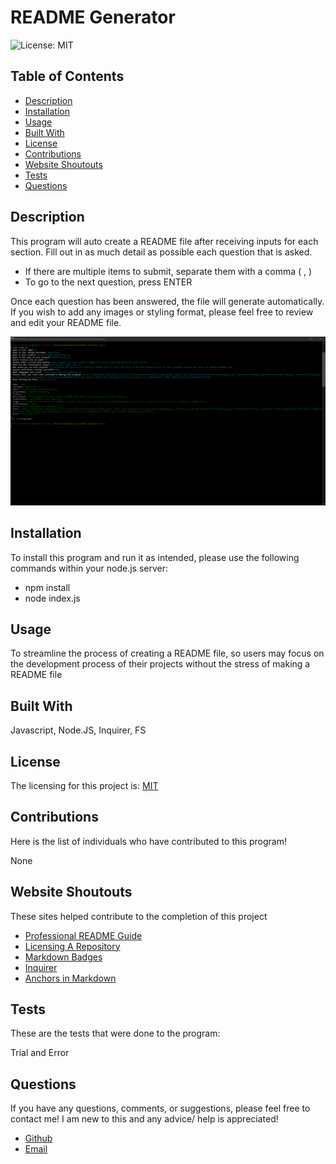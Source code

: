 # README Generator
  
  ![License: MIT](https://img.shields.io/badge/License-MIT-yellow.svg)

  ## Table of Contents
  - [Description](#description)
  - [Installation](#installation)
  - [Usage](#usage)
  - [Built With](#builtwith)
  - [License](#license)
  - [Contributions](#contributions)
  - [Website Shoutouts](#websites)
  - [Tests](#tests)
  - [Questions](#questions)

  ## Description
  This program will auto create a README file after receiving inputs for each section. Fill out in as much detail as possible each question that is asked. 
  - If there are multiple items to submit, separate them with a comma ( , )
  - To go to the next question, press ENTER
  
  Once each question has been answered, the file will generate automatically. If you wish to add any images or styling format, please feel free to review and edit your README file. 

  ![NodeExample](./assets/nodeExample.png)

  ## Installation
  To install this program and run it as intended, please use the following commands within your node.js server:

  -  npm install
  -  node index.js

  ## Usage

  To streamline the process of creating a README file, so users may focus on the development process of their projects without the stress of making a README file

  ## Built With
  
  Javascript, Node.JS, Inquirer, FS

  ## License
  The licensing for this project is:
  [MIT](https://opensource.org/licenses/MIT)

  ## Contributions
  Here is the list of individuals who have contributed to this program!
  
  None

  ## Website Shoutouts
  These sites helped contribute to the completion of this project
  
  - [Professional README Guide](https://coding-boot-camp.github.io/full-stack/github/professional-readme-guide) 
  - [Licensing A Repository](https://docs.github.com/en/repositories/managing-your-repositorys-settings-and-features/customizing-your-repository/licensing-a-repository)
  - [Markdown Badges](https://gist.github.com/lukas-h/2a5d00690736b4c3a7ba)
  - [Inquirer](https://javascript.plainenglish.io/how-to-inquirer-js-c10a4e05ef1f) 
  - [Anchors in Markdown](https://gist.github.com/asabaylus/3071099)
  
  ## Tests
  These are the tests that were done to the program:

  Trial and Error

  ## Questions
  If you have any questions, comments, or suggestions, please feel free to contact me! I am new to this and any advice/ help is appreciated!

  - [Github](https://github.com/cpastorelli)
  - [Email](cpastorelli@arcanabrewing.com)
